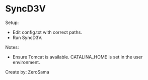 # SyncD3V

Setup:
* Edit config.txt with correct paths.
* Run SyncD3V.

Notes:
* Ensure Tomcat is available. CATALINA_HOME is set in the user environment.

Create by:
ZeroSama
